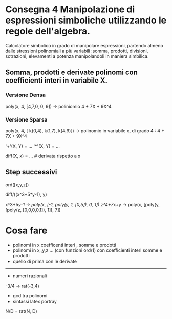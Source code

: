 # Consegna 4 Manipolazione di espressioni simboliche utilizzando le regole dell'algebra.

Calcolatore simbolico in grado di manipolare espressioni, partendo almeno dalle stressioni polinomiali a più variabili :somma, prodotti, divisioni, sotrazioni, elevamenti a potenza manipolandoli in maniera simbilica.

## Somma, prodotti e derivate polinomi con coefficienti interi in variabile X.

### Versione Densa

poly(x, 4, [4,7,0, 0, 9]) -> poliniomio 4 + 7X + 9X^4

### Versione Sparsa

poly(x, 4, [ k(0,4), k(1,7), k(4,9)]) -> polinomio  in variabile x, di grado 4 : 4 + 7X + 9X^4

'+'(X, Y) =  ...
'*'(X, Y) =  ...

diff(X, x) = ... # derivata rispetto a x


## Step successivi

ord([x,y,z])

diff/((x^3+5*y-1), y)

x^3+5*y-1 -> poly(x, [-1, poly(y, 1, [0,5]), 0, 1])
z^4+7*x+y -> poly(x, [poly(y, [poly(z, [0,0,0,0,1]), 1]), 7])


# Cosa fare

- polinomi in x coefficenti interi , somme e prodotti
- polinomi in x,,y,z ... (con funzioni ord/1) con coefficienti interi somme e prodotti
- quello di prima con le derivate
---
- numeri razionali 

-3/4 -> rat(-3,4)

- gcd tra polinomi
- sintassi latex portray

N/D = rat(N, D)